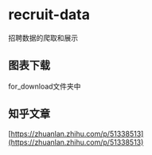 # recruit-data
招聘数据的爬取和展示

## 图表下载

for_download文件夹中

## 知乎文章

[https://zhuanlan.zhihu.com/p/51338513](https://zhuanlan.zhihu.com/p/51338513)